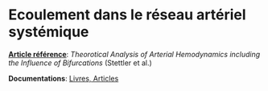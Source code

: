 # Ecoulement dans le réseau artériel systémique

**[Article référence](https://www.dropbox.com/s/585tmckuedya6ur/Stettler1981_Article_TheoreticalAnalysisOfArterialH.pdf?dl=0)**: _Theorotical Analysis of Arterial Hemodynamics including the Influence of Bifurcations_ (Stettler et al.)

**Documentations**: [Livres, Articles](https://www.dropbox.com/sh/ipfdfq2ly4bpoxs/AACzEPJskqzyzTEyYm4CnKdBa?dl=0)

